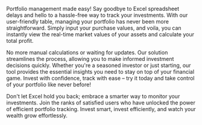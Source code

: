 Portfolio management made easy! Say goodbye to Excel spreadsheet delays and hello to a hassle-free way to track your investments. With our user-friendly table, managing your portfolio has never been more straightforward. Simply input your purchase values, and voila, you can instantly view the real-time market values of your assets and calculate your total profit.

No more manual calculations or waiting for updates. Our solution streamlines the process, allowing you to make informed investment decisions quickly. Whether you're a seasoned investor or just starting, our tool provides the essential insights you need to stay on top of your financial game. Invest with confidence, track with ease – try it today and take control of your portfolio like never before!

Don't let Excel hold you back; embrace a smarter way to monitor your investments. Join the ranks of satisfied users who have unlocked the power of efficient portfolio tracking. Invest smart, invest efficiently, and watch your wealth grow effortlessly.
